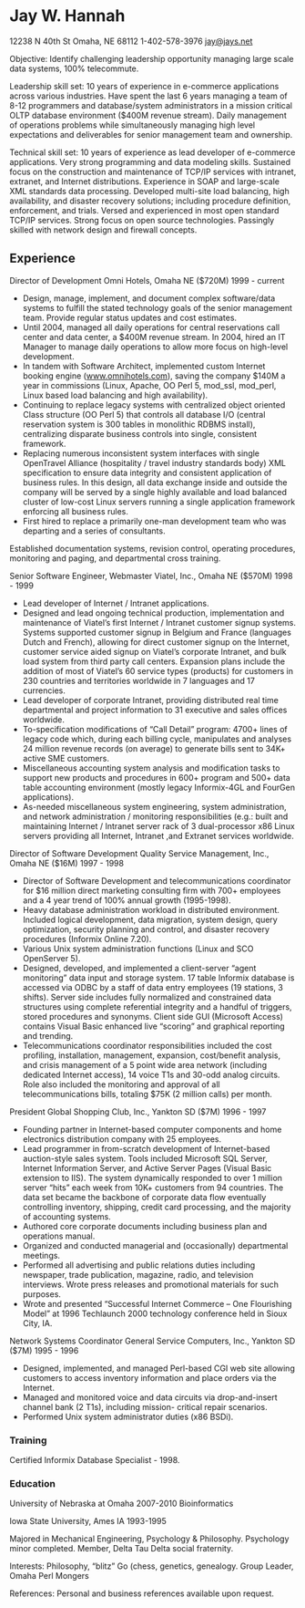 # Jay W. Hannah

12238 N 40th St
Omaha, NE 68112
1-402-578-3976
jay@jays.net

Objective: Identify challenging leadership opportunity managing large scale data systems, 100% telecommute.

Leadership skill set: 10 years of experience in e-commerce applications across various industries. Have spent
the last 6 years managing a team of 8-12 programmers and database/system administrators in a mission critical
OLTP database environment ($400M revenue stream). Daily management of operations problems while
simultaneously managing high level expectations and deliverables for senior management team and ownership.

Technical skill set: 10 years of experience as lead developer of e-commerce applications. Very strong
programming and data modeling skills. Sustained focus on the construction and maintenance of TCP/IP services
with intranet, extranet, and Internet distributions. Experience in SOAP and large-scale XML standards data
processing. Developed multi-site load balancing, high availability, and disaster recovery solutions; including
procedure definition, enforcement, and trials. Versed and experienced in most open standard TCP/IP services.
Strong focus on open source technologies. Passingly skilled with network design and firewall concepts.

## Experience

Director of Development
Omni Hotels, Omaha NE ($720M)
1999 - current

* Design, manage, implement, and document complex software/data systems to fulfill the stated technology goals
of the senior management team. Provide regular status updates and cost estimates.
* Until 2004, managed all daily operations for central reservations call center and data center, a $400M revenue
stream. In 2004, hired an IT Manager to manage daily operations to allow more focus on high-level development.
* In tandem with Software Architect, implemented custom Internet booking engine (www.omnihotels.com), saving
the company $140M a year in commissions (Linux, Apache, OO Perl 5, mod_ssl, mod_perl, Linux based load
balancing and high availability).
* Continuing to replace legacy systems with centralized object oriented Class structure (OO Perl 5) that controls
all database I/O (central reservation system is 300 tables in monolithic RDBMS install), centralizing disparate
business controls into single, consistent framework.
* Replacing numerous inconsistent system interfaces with single OpenTravel Alliance (hospitality / travel industry
standards body) XML specification to ensure data integrity and consistent application of business rules. In this
design, all data exchange inside and outside the company will be served by a single highly available and load
balanced cluster of low-cost Linux servers running a single application framework enforcing all business rules.
* First hired to replace a primarily one-man development team who was departing and a series of consultants.

Established documentation systems, revision control, operating procedures, monitoring and paging, and
departmental cross training.

Senior Software Engineer, Webmaster
Viatel, Inc., Omaha NE ($570M)
1998 - 1999

* Lead developer of Internet / Intranet applications.
* Designed and lead ongoing technical production, implementation and maintenance of Viatel’s first Internet /
Intranet customer signup systems. Systems supported customer signup in Belgium and France (languages
Dutch and French), allowing for direct customer signup on the Internet, customer service aided signup on Viatel’s
corporate Intranet, and bulk load system from third party call centers. Expansion plans include the addition of
most of Viatel’s 60 service types (products) for customers in 230 countries and territories worldwide in 7
languages and 17 currencies.
* Lead developer of corporate Intranet, providing distributed real time departmental and project information to 31
executive and sales offices worldwide.
* To-specification modifications of “Call Detail” program: 4700+ lines of legacy code which, during each billing
cycle, manipulates and analyses 24 million revenue records (on average) to generate bills sent to 34K+ active
SME customers.
* Miscellaneous accounting system analysis and modification tasks to support new products and procedures in
600+ program and 500+ data table accounting environment (mostly legacy Informix-4GL and FourGen
applications).
* As-needed miscellaneous system engineering, system administration, and network administration / monitoring
responsibilities (e.g.: built and maintaining Internet / Intranet server rack of 3 dual-processor x86 Linux servers
providing all Internet, Intranet ,and Extranet services worldwide.

Director of Software Development
Quality Service Management, Inc., Omaha NE ($16M)
1997 - 1998

* Director of Software Development and telecommunications coordinator for $16 million direct marketing
consulting firm with 700+ employees and a 4 year trend of 100% annual growth (1995-1998).
* Heavy database administration workload in distributed environment. Included logical development, data
migration, system design, query optimization, security planning and control, and disaster recovery procedures
(Informix Online 7.20).
* Various Unix system administration functions (Linux and SCO OpenServer 5).
* Designed, developed, and implemented a client-server “agent monitoring” data input and storage system. 17
table Informix database is accessed via ODBC by a staff of data entry employees (19 stations, 3 shifts). Server
side includes fully normalized and constrained data structures using complete referential integrity and a handful
of triggers, stored procedures and synonyms. Client side GUI (Microsoft Access) contains Visual Basic enhanced
live “scoring” and graphical reporting and trending.
* Telecommunications coordinator responsibilities included the cost profiling, installation, management,
expansion, cost/benefit analysis, and crisis management of a 5 point wide area network (including dedicated
Internet access), 14 voice T1s and 30-odd analog circuits. Role also included the monitoring and approval of all
telecommunications bills, totaling $75K (2 million calls) per month.

President
Global Shopping Club, Inc., Yankton SD ($7M)
1996 - 1997

* Founding partner in Internet-based computer components and home electronics distribution company with 25
employees.
* Lead programmer in from-scratch development of Internet-based auction-style sales system. Tools included
Microsoft SQL Server, Internet Information Server, and Active Server Pages (Visual Basic extension to IIS). The
system dynamically responded to over 1 million server “hits” each week from 10K+ customers from 94 countries.
The data set became the backbone of corporate data flow eventually controlling inventory, shipping, credit card
processing, and the majority of accounting systems.
* Authored core corporate documents including business plan and operations manual.
* Organized and conducted managerial and (occasionally) departmental meetings.
* Performed all advertising and public relations duties including newspaper, trade publication, magazine, radio,
and television interviews. Wrote press releases and promotional materials for such purposes.
* Wrote and presented “Successful Internet Commerce – One Flourishing Model” at 1996 Techlaunch 2000
technology conference held in Sioux City, IA.

Network Systems Coordinator
General Service Computers, Inc., Yankton SD ($7M)
1995 - 1996
* Designed, implemented, and managed Perl-based CGI web site allowing customers to access inventory
information and place orders via the Internet.
* Managed and monitored voice and data circuits via drop-and-insert channel bank (2 T1s), including mission-
critical repair scenarios.
* Performed Unix system administrator duties (x86 BSDi).

### Training

Certified Informix Database Specialist - 1998.

### Education

University of Nebraska at Omaha 2007-2010
Bioinformatics

Iowa State University, Ames IA 1993-1995

Majored in Mechanical Engineering, Psychology & Philosophy. Psychology minor completed. Member, Delta Tau
Delta social fraternity.

Interests: Philosophy, “blitz” Go (chess, genetics, genealogy.
Group Leader, Omaha Perl Mongers

References: Personal and business references available upon request.

